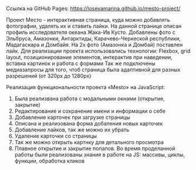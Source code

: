 
Ссылка на GitHub Pages: https://losevamarina.github.io/mesto-project/

Проект Место - интерактивная страница, куда можно добавлять фотографии, удалять их и ставить лайки.
На данной странице описан профиль исследователя океана Жака-Ив Кусто. Добавлены фото с Эльбруса, Амазонки, Антарктиды, Карачево-Черкеской республики, Мадагаскара и Домбайя. На 2х фото (Амазонка и Домбай) поставлен лайк.
Для реализации проекта использовались технологии: Flexbox, grid layout, позиционирование элементов, интерактив при наведении, вставка картинок и работа с формами
Так же подключены медиазапросы для того, чтоб страница была адаптивной для разных разрешений (от 320px до 1280px)


Реализация функциональности проекта «Mesto» на JavaScript:
1. Была реализвана работа с модальными окнами (открытие, закрытие)
2. Редактирование и сохранение имени и информации о себе
3. Добавление карточек при загрузке страницы
4. Описана и реализована форма добаления новых карточек 
5. Добавление лайков, так же можно их убрать 
6. Удаление карточки со страницы 
7. Так же можно открыть картнку для детального просмотра 
8. Плавное открытие и закрытие попапов. 
Во время проделанной работы были реализованы знания в работе на JS: массивы, циклы, функции, обработка кликов